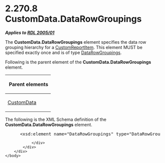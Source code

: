 <html dir="LTR" xmlns:mshelp="http://msdn.microsoft.com/mshelp" xmlns:ddue="http://ddue.schemas.microsoft.com/authoring/2003/5" xmlns:xlink="http://www.w3.org/1999/xlink" xmlns:tool="http://www.microsoft.com/tooltip">
    <head>
        <meta http-equiv="Content-Type" content="text/html; CHARSET=utf-8"></meta>
        <meta name="save" content="history"></meta>
        <title>2.270.8 CustomData.DataRowGroupings</title>
        <xml>
            <mshelp:toctitle title="2.270.8 CustomData.DataRowGroupings"></mshelp:toctitle>
            <mshelp:rltitle title="[MS-RDL]: CustomData.DataRowGroupings"></mshelp:rltitle>
            <mshelp:keyword index="A" term="d0edb186-1af0-4c87-af08-ffee51ac9649"></mshelp:keyword>
            <mshelp:attr name="DCSext.ContentType" value="open specification"></mshelp:attr>
            <mshelp:attr name="AssetID" value="d0edb186-1af0-4c87-af08-ffee51ac9649"></mshelp:attr>
            <mshelp:attr name="TopicType" value="kbRef"></mshelp:attr>
            <mshelp:attr name="DCSext.Title" value="[MS-RDL]: CustomData.DataRowGroupings" />
        </xml>
    </head>
    <body>
        <div id="header">
            <h1 class="heading">2.270.8 CustomData.DataRowGroupings</h1>
        </div>
        <div id="mainSection">
            <div id="mainBody">
                <div id="allHistory" class="saveHistory"></div>
                <div id="sectionSection0" class="section" name="collapseableSection">
                    

<p><b><i>Applies to </i></b><a href="3ebe2912-4958-4832-b391-cad1f5e13338.html"><b><i>RDL 2005/01</i></b></a></p>

<p>The <b>CustomData.DataRowGroupings</b> element specifies the
data row grouping hierarchy for a <a href="6bb7b35c-e517-4444-a96b-9f2ccdd1a642.html">CustomReportItem</a>. This
element MUST be specified exactly once and is of type <a href="0ff3523a-d811-422b-98d5-c4b8c35a4d0a.html">DataRowGroupings</a>.</p>

<p>Following is the parent element of the <b>CustomData.DataRowGroupings</b>
element.</p>

<table>
 <thead>
  <tr>
   <th>
   <p> Parent elements</p>
   </th>
  </tr>
 </thead>
 <tr>
  <td>
  <p><a href="7c5c39bd-6a38-4d28-805b-63959242c268.html">CustomData</a></p>
  </td>
 </tr>
</table>

<p>The following is the XML Schema definition of the <b>CustomData.DataRowGroupings</b>
element.</p>

<dl>
<dd>
<div><pre> &lt;xsd:element name=&quot;DataRowGroupings&quot; type=&quot;DataRowGroupingsType&quot; minOccurs=&quot;0&quot; /&gt;
</pre></div>
</dd></dl>


                </div>
            </div>
        </div>
    </body>
</html>